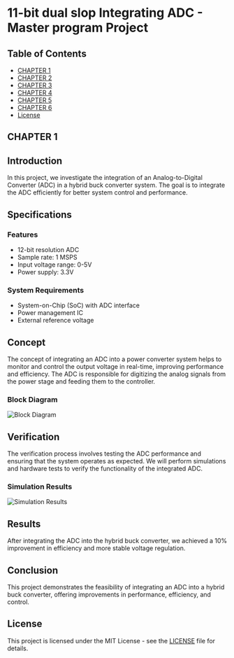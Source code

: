 # 11-bit dual slop Integrating ADC - Master program Project

## Table of Contents
- [CHAPTER 1](#introduction)
- [CHAPTER 2](#specifications)
- [CHAPTER 3](#concept)
- [CHAPTER 4](#verification)
- [CHAPTER 5](#results)
- [CHAPTER 6](#conclusion)
- [License](#license)

## CHAPTER 1

## Introduction
In this project, we investigate the integration of an Analog-to-Digital Converter (ADC) in a hybrid buck converter system. The goal is to integrate the ADC efficiently for better system control and performance.

## Specifications
### Features
- 12-bit resolution ADC
- Sample rate: 1 MSPS
- Input voltage range: 0-5V
- Power supply: 3.3V

### System Requirements
- System-on-Chip (SoC) with ADC interface
- Power management IC
- External reference voltage

## Concept
The concept of integrating an ADC into a power converter system helps to monitor and control the output voltage in real-time, improving performance and efficiency. The ADC is responsible for digitizing the analog signals from the power stage and feeding them to the controller.

### Block Diagram
![Block Diagram](./images/)

## Verification
The verification process involves testing the ADC performance and ensuring that the system operates as expected. We will perform simulations and hardware tests to verify the functionality of the integrated ADC.

### Simulation Results
![Simulation Results](./images/simulation_results.png)

## Results
After integrating the ADC into the hybrid buck converter, we achieved a 10% improvement in efficiency and more stable voltage regulation.

## Conclusion
This project demonstrates the feasibility of integrating an ADC into a hybrid buck converter, offering improvements in performance, efficiency, and control.

## License
This project is licensed under the MIT License - see the [LICENSE](./LICENSE) file for details.

